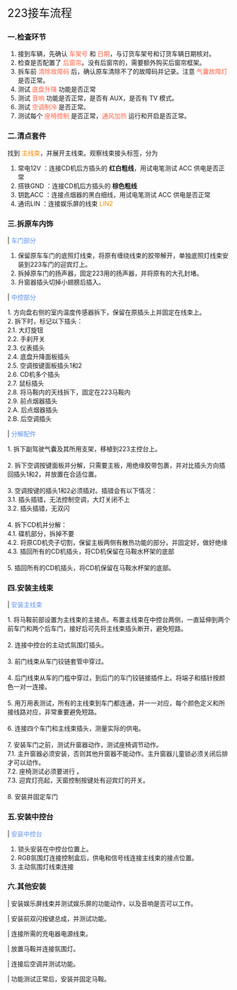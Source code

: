 <p style="font-size:25px;font-weight=bold;">223接车流程</p>

### 一.检查环节

[//]: # (<font color=#FF6347></font>)

1. 接到车辆，先确认 <font color=#FF6347>车架号</font>  和 <font color=#FF6347>日期</font>，与订货车架号和订货车辆日期核对。
2. 检查是否配置了 <font color=#FF6347>后窗帘</font>。没有后窗帘的，需要额外购买后窗帘框架。
3. 拆车前 <font color=#FF6347>清除故障码</font> 后，确认原车清除不了的故障码并记录。注意 <font color=#FF6347>气囊故障灯</font> 是否正常。
4. 测试 <font color=#FF6347>底盘升降</font> 功能是否正常
5. 测试 <font color=#FF6347>音响</font> 功能是否正常，是否有 AUX，是否有 TV 模式。
6. 测试 <font color=#FF6347>空调制冷</font> 是否正常。
7. 测试每个 <font color=#FF6347>座椅控制</font> 是否正常，<font color=#FF6347>通风加热</font> 运行和开启是否正常。

### 二.清点套件

[//]: # (<font color=#FF8C00></font>)

找到 <font color=#FF8C00>主线束</font>，并展开主线束。观察线束接头标签，分为

1. 常电12V ：连接CD机后方插头的 **红白粗线**，用试电笔测试 ACC 供电是否正常 
2. 搭铁GND ：连接CD机后方插头的 **棕色粗线**                  
3. 钥匙ACC ：连接点烟器的黑白细线，用试电笔测试 ACC 供电是否正常    
4. 通讯LIN ：连接娱乐屏的线束 <font color=#FF8C00>LIN2</font>

### 三.拆原车内饰

[//]: # (<font color=#6495ED></font>)

| <font color=#6495ED>车门部分</font>        

1. 保留原车车门的底照灯线束，将原有缠绕线束的胶带解开，单独底照灯线束安装到223车门的迎宾灯上。
2. 拆掉原车门的扬声器，固定223用的扬声器，并将原有的大孔封堵。      
3. 升窗器插头切掉小翅膀后插入。                                

| <font color=#6495ED>中控部分</font>   
<p>
1. 方向盘右侧的室内温度传感器拆下，保留在原插头上并固定在线束上。<br>
2. 拆下时，标记以下插头：<br>          
2.1. 大灯旋钮<br>          
2.2. 手刹开关<br>                 
2.3. 仪表插头<br>                
2.4. 底盘升降面板插头<br>             
2.5. 空调按键面板插头1和2<br>        
2.6. CD机多个插头<br>             
2.7. 鼠标插头<br>                 
2.8. 将马鞍内的天线拆下，固定在223马鞍内<br>                
2.9. 前点烟器插头<br>               
2.A. 后点烟器插头<br>               
2.B. 后空调插头<br>    
</p>

| <font color=#6495ED>分解配件</font>               
<p>
1. 拆下副驾驶气囊及其所用支架，移植到223主控台上。<br><br>
2. 拆下空调按键面板并分解，只需要主板，用绝缘胶带包裹，并对比插头方向插回插头1和2，并放置在合适位置。<br><br>
3. 空调按键的插头1和2必须插对。插错会有以下情况：<br>
3.1. 插头插错，无法控制空调，大灯关闭不上<br>
3.2. 插头插错，无双闪<br><br>
4. 拆下CD机并分解：<br>
4.1. 碟机部分，拆掉不要<br>
4.2. 将原CD机壳子切割，保留主板两侧有散热功能的部分，并固定好，做好绝缘<br>
4.3. 插回所有的CD机插头，将CD机保留在马鞍水杯架的底部<br><br>
5. 插回所有的CD机插头，将CD机保留在马鞍水杯架的底部。                                        
</p>

### 四.安装主线束

[//]: # (<font color=#6495ED></font>)

| <font color=#6495ED>安装主线束</font>

<p>
1. 将马鞍前部设置为主线束的主接点。布置主线束在中控台两侧，一直延伸到两个前车门和两个后车门，接好后可先将主线束插头断开，避免短路。<br><br>
2. 连接中控台的主动式氛围灯插头。<br><br>
3. 前门线束从车门铰链套管中穿过。<br><br>
4. 后门线束从车的门槛中穿过，到后门的车门铰链接插件上。将端子和插针按颜色一对一连接。<br><br>
5. 用万用表测试，所有的主线束到车门都连通，并一一对应，每个颜色定义和所接线路对应，非常重要避免短路。<br><br>
6. 连接四个车门和主线束插头，测量实际的供电。<br><br>
7. 安装车门之前，测试升窗器动作，测试座椅调节动作。<br>
7.1. 主升窗器必须安装，否则其他升窗器不能动作。主升窗器儿童锁必须关闭后排才可以动作。<br>              
7.2. 座椅测试必须要进行 。<br>                                            
7.3. 迎宾灯亮起，天窗控制按键处有迎宾灯的开关。<br><br>  
8. 安装并固定车门
</p>

### 五.安装中控台

| <font color=#6495ED>安装中控台</font> 

1. 锁头安装在中控台位置上。
2. RGB氛围灯连接控制盒后，供电和信号线连接主线束的接点位置。
3. 主动氛围灯线束连接

### 六.其他安装

| 安装娱乐屏线束并测试娱乐屏的功能动作，以及音响是否可以工作。  

| 安装前双闪按键总成，并测试功能。

| 连接所需的充电器电源线束。

| 放置马鞍并连接氛围灯。

| 连接后空调并测试功能。

| 功能测试正常后，安装并固定马鞍。